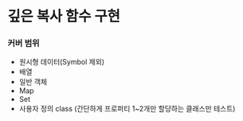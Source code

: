 ﻿# 깊은 복사 함수 구현

 ### 커버 범위
 - 원시형 데이터(Symbol 제외)
 - 배열
 - 일반 객체
 - Map
 - Set
 - 사용자 정의 class (간단하게 프로퍼티 1~2개만 할당하는 클래스만 테스트)


